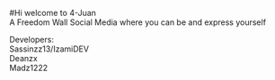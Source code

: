 #Hi welcome to 4-Juan  
A Freedom Wall Social Media where you can be and express yourself  

Developers:  
Sassinzz13/IzamiDEV  
Deanzx  
Madz1222
